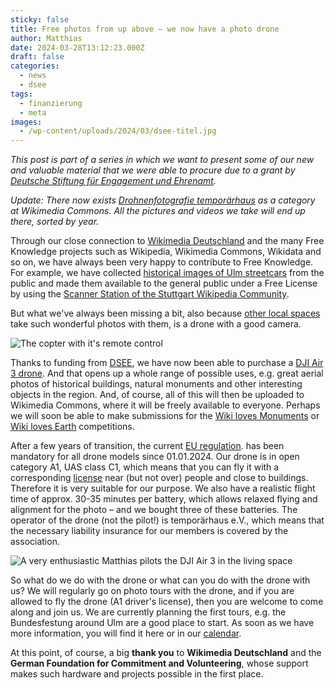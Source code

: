 ```yaml
---
sticky: false
title: Free photos from up above – we now have a photo drone
author: Matthias
date: 2024-03-28T13:12:23.000Z
draft: false
categories:
  - news
  - dsee
tags:
  - finanzierung
  - meta
images: 
  - /wp-content/uploads/2024/03/dsee-titel.jpg
---
```


_This post is part of a series in which we want to present some of our new and valuable material that we were able to procure due to a grant by [Deutsche Stiftung für Engagement und Ehrenamt](https://www.deutsche-stiftung-engagement-und-ehrenamt.de/)._

_Update: There now exists [Drohnenfotografie temporärhaus](https://commons.wikimedia.org/wiki/Category:Drohnenfotografie_tempor%C3%A4rhaus) as a category at Wikimedia Commons. All the pictures and videos we take will end up there, sorted by year._

Through our close connection to [Wikimedia Deutschland](https://www.wikimedia.de/) and the many Free Knowledge projects such as Wikipedia, Wikimedia Commons, Wikidata and so on, we have always been very happy to contribute to Free Knowledge. For example, we have collected [historical images of Ulm streetcars](https://temporaerhaus.de/digitale-erinnerungsstuecke-fuer-alle-eine-rueckschau/) from the public and made them available to the general public under a Free License by using the [Scanner Station of the Stuttgart Wikipedia Community](https://de.wikipedia.org/wiki/Wikipedia:Stuttgart/Scannerstation).

But what we've always been missing a bit, also because [other local spaces](https://commons.wikimedia.org/wiki/Category:Files_by_User:Raymond_from_de.wikipedia/Potsdam,_Barberini_2023,_Drohne) take such wonderful photos with them, is a drone with a good camera.

![The copter with it's remote control](/wp-content/uploads/2024/03/dsee-draufsicht.jpg)

Thanks to funding from [DSEE](https://www.deutsche-stiftung-engagement-und-ehrenamt.de/), we have now been able to purchase a [DJI Air 3 drone](https://www.dji.com/de/air-3). And that opens up a whole range of possible uses, e.g. great aerial photos of historical buildings, natural monuments and other interesting objects in the region. And, of course, all of this will then be uploaded to Wikimedia Commons, where it will be freely available to everyone. Perhaps we will soon be able to make submissions for the [Wiki loves Monuments](https://de.wikipedia.org/wiki/Wikipedia:Wiki_Loves_Monuments) or [Wiki loves Earth](https://de.wikipedia.org/wiki/Wikipedia:Wiki_Loves_Earth) competitions.

After a few years of transition, the current [EU regulation](https://lba-openuav.de/einstieg/allgemeine-informationen/). has been mandatory for all drone models since 01.01.2024. Our drone is in open category A1, UAS class C1, which means that you can fly it with a corresponding [license](https://www.lba.de/DE/Drohnen/Fernpiloten/Anforderungen_Fernpiloten_node.html) near (but not over) people and close to buildings. Therefore it is very suitable for our purpose. We also have a realistic flight time of approx. 30-35 minutes per battery, which allows relaxed flying and alignment for the photo – and we bought three of these batteries. The operator of the drone (not the pilot!) is temporärhaus e.V., which means that the necessary liability insurance for our members is covered by the association. 

![A very enthusiastic Matthias pilots the DJI Air 3 in the living space](/wp-content/uploads/2024/03/dsee-matthias.jpg)

So what do we do with the drone or what can you do with the drone with us? We will regularly go on photo tours with the drone, and if you are allowed to fly the drone (A1 driver's license), then you are welcome to come along and join us. We are currently planning the first tours, e.g. the Bundesfestung around Ulm are a good place to start. As soon as we have more information, you will find it here or in our [calendar](/termine-und-oeffnungszeiten/).

At this point, of course, a big **thank you** to **Wikimedia Deutschland** and the **German Foundation for Commitment and Volunteering**, whose support makes such hardware and projects possible in the first place. 
